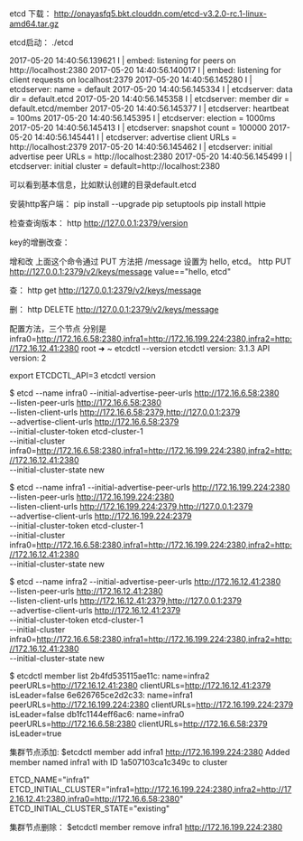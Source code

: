 ##
etcd 下载：
http://onayasfq5.bkt.clouddn.com/etcd-v3.2.0-rc.1-linux-amd64.tar.gz


etcd启动：
./etcd

2017-05-20 14:40:56.139621 I | embed: listening for peers on http://localhost:2380
2017-05-20 14:40:56.140017 I | embed: listening for client requests on localhost:2379
2017-05-20 14:40:56.145280 I | etcdserver: name = default
2017-05-20 14:40:56.145334 I | etcdserver: data dir = default.etcd
2017-05-20 14:40:56.145358 I | etcdserver: member dir = default.etcd/member
2017-05-20 14:40:56.145377 I | etcdserver: heartbeat = 100ms
2017-05-20 14:40:56.145395 I | etcdserver: election = 1000ms
2017-05-20 14:40:56.145413 I | etcdserver: snapshot count = 100000
2017-05-20 14:40:56.145441 I | etcdserver: advertise client URLs = http://localhost:2379
2017-05-20 14:40:56.145462 I | etcdserver: initial advertise peer URLs = http://localhost:2380
2017-05-20 14:40:56.145499 I | etcdserver: initial cluster = default=http://localhost:2380

可以看到基本信息，比如默认创建的目录default.etcd


安装http客户端：
pip install --upgrade pip setuptools
pip install httpie


检查查询版本：
http http://127.0.0.1:2379/version



key的增删改查：

增和改
上面这个命令通过 PUT 方法把 /message 设置为 hello, etcd。
http PUT http://127.0.0.1:2379/v2/keys/message value=="hello, etcd"

查：
http get http://127.0.0.1:2379/v2/keys/message

删：
http DELETE http://127.0.0.1:2379/v2/keys/message


配置方法，三个节点 分别是 infra0=http://172.16.6.58:2380,infra1=http://172.16.199.224:2380,infra2=http://172.16.12.41:2380
root ➜  ~ etcdctl --version
etcdctl version: 3.1.3
API version: 2

export ETCDCTL_API=3
etcdctl version

$ etcd --name infra0 --initial-advertise-peer-urls http://172.16.6.58:2380 \
  --listen-peer-urls http://172.16.6.58:2380 \
  --listen-client-urls http://172.16.6.58:2379,http://127.0.0.1:2379 \
  --advertise-client-urls http://172.16.6.58:2379 \
  --initial-cluster-token etcd-cluster-1 \
  --initial-cluster infra0=http://172.16.6.58:2380,infra1=http://172.16.199.224:2380,infra2=http://172.16.12.41:2380 \
  --initial-cluster-state new

$ etcd --name infra1 --initial-advertise-peer-urls http://172.16.199.224:2380 \
  --listen-peer-urls http://172.16.199.224:2380 \
  --listen-client-urls http://172.16.199.224:2379,http://127.0.0.1:2379 \
  --advertise-client-urls http://172.16.199.224:2379 \
  --initial-cluster-token etcd-cluster-1 \
  --initial-cluster infra0=http://172.16.6.58:2380,infra1=http://172.16.199.224:2380,infra2=http://172.16.12.41:2380 \
  --initial-cluster-state new
  
$ etcd --name infra2 --initial-advertise-peer-urls http://172.16.12.41:2380 \
  --listen-peer-urls http://172.16.12.41:2380 \
  --listen-client-urls http://172.16.12.41:2379,http://127.0.0.1:2379 \
  --advertise-client-urls http://172.16.12.41:2379 \
  --initial-cluster-token etcd-cluster-1 \
  --initial-cluster infra0=http://172.16.6.58:2380,infra1=http://172.16.199.224:2380,infra2=http://172.16.12.41:2380 \
  --initial-cluster-state new


$ etcdctl member list
2b4fd535115ae11c: name=infra2 peerURLs=http://172.16.12.41:2380 clientURLs=http://172.16.12.41:2379 isLeader=false
6e626765ce2d2c33: name=infra1 peerURLs=http://172.16.199.224:2380 clientURLs=http://172.16.199.224:2379 isLeader=false
db1fc1144eff6ac6: name=infra0 peerURLs=http://172.16.6.58:2380 clientURLs=http://172.16.6.58:2379 isLeader=true




集群节点添加:
$etcdctl member add infra1 http://172.16.199.224:2380
Added member named infra1 with ID 1a507103ca1c349c to cluster

ETCD_NAME="infra1"
ETCD_INITIAL_CLUSTER="infra1=http://172.16.199.224:2380,infra2=http://172.16.12.41:2380,infra0=http://172.16.6.58:2380"
ETCD_INITIAL_CLUSTER_STATE="existing"


集群节点删除：
$etcdctl member remove infra1 http://172.16.199.224:2380